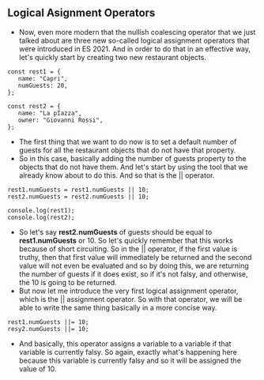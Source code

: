 ## Logical Asignment Operators

- Now, even more modern that the nullish coalescing operator that we just talked about are three new so-called logical assignment operators that were introduced in ES 2021. 
 And in order to do that in an effective way, let's quickly start by creating two new restaurant objects.
 ```
 const rest1 = {
    name: "Capri",
    numGuests: 20,
 };

 const rest2 = {
    name: "La pIazza",
    owner: "Giovanni Rossi",
 };
 ```
 - The first thing that we want to do now is to set a default number of guests for all the restaurant objects that do not have that property.
 - So in this case, basically adding the number of guests property to the objects that do not have them. And let's start by using the tool that we already know about to do this. And so that is the || operator. 
 ```
 rest1.numGuests = rest1.numGuests || 10;
 rest2.numGuests = rest2.numGuests || 10;

 console.log(rest1);
 console.log(rest2);
```
- So let's say **rest2.numGuests** of guests should be equal to **rest1.numGuests** or 10. So let's quickly remember that this works because of short circuiting. So in the || operator, if the first value is truthy, then that first value will immediately be returned and the second value will not even be evaluated and so by doing this, we are returning the number of guests if it does exist, so if it's not falsy, and otherwise, the 10 is going to be returned.
- But now let me introduce the very first logical assignment operator, which is the || assignment operator. So with that operator, we will be able to write the same thing basically in a more concise way. 
```
rest1.numGuests ||= 10;
resy2.numGuests ||= 10;
```
- And basically, this operator assigns a variable to a variable if that variable is currently falsy. So again, exactly what's happening here because this variable is currently falsy and so it will be assigned the value of 10. 
 